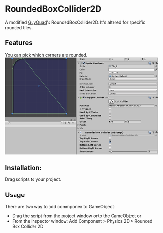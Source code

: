 # RoundedBoxCollider2D

A modified [GuyQuad](https://github.com/GuyQuad/Custom-2D-Colliders)'s RoundedBoxCollider2D.
It's altered for specific rounded tiles.

## Features
You can pick which corners are rounded.
![Screenshot](Example.png?raw=true "Example")

## Installation:
Drag scripts to your project.

## Usage
There are two way to add commponen to GameObject:

- Drag the script from the project window onto the GameObject
  or
- From the inspector window: Add Component > Physics 2D > Rounded Box Collider 2D
